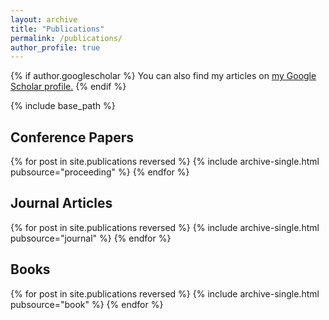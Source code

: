 ```yaml
---
layout: archive
title: "Publications"
permalink: /publications/
author_profile: true
---
```


{% if author.googlescholar %}
  You can also find my articles on <u><a href="{{author.googlescholar}}">my Google Scholar profile</a>.</u>
{% endif %}

{% include base_path %}

<h2>Conference Papers</h2>
{% for post in site.publications reversed %}
  {% include archive-single.html pubsource="proceeding" %}
{% endfor %}

<h2>Journal Articles</h2>
{% for post in site.publications reversed %}
  {% include archive-single.html pubsource="journal" %}
{% endfor %}

<h2>Books</h2>
{% for post in site.publications reversed %}
  {% include archive-single.html pubsource="book" %}
{% endfor %}
